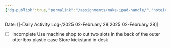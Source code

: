 ```yaml
---
{"dg-publish":true,"permalink":"/assignments/make-ipad-handle/","noteIcon":"","created":"2025-02-28T16:07:22.985-06:00"}
---
```


Date: [[-Daily Activity Log-/2025 02-February 28\|2025 02-February 28]]

- [ ] Incomplete
Use machine shop to cut two slots in the back of the outer otter box plastic case
Store kickstand in desk
